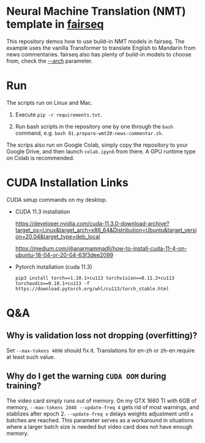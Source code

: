 # Neural Machine Translation (NMT) template in [fairseq](https://github.com/pytorch/fairseq)

This repository demos how to use build-in NMT models in fairseq. The example uses the vanilla Transformer to translate English to Mandarin from news commentaries. fairseq also has plenty of build-in models to choose from, check the [--arch](https://fairseq.readthedocs.io/en/latest/command_line_tools.html#fairseq-train) parameter.

# Run
The scripts run on Linux and Mac.

1. Execute `pip -r requirements.txt`.

2. Run bash scripts in the repository one by one through the `bash` command, e.g. `bash 01.prepare-wmt20-news-commentar.sh`.

The scrips also run on Google Colab, simply copy the repository to your Google Drive, and then launch `colab.ipynb` from there. A GPU runtime type on Colab is recommended.

# CUDA Installation Links
CUDA setup commands on my desktop.
- CUDA 11.3 installation

    https://developer.nvidia.com/cuda-11.3.0-download-archive?target_os=Linux&target_arch=x86_64&Distribution=Ubuntu&target_version=20.04&target_type=deb_local

    https://medium.com/@anarmammadli/how-to-install-cuda-11-4-on-ubuntu-18-04-or-20-04-63f3dee2099

- Pytorch installation (cuda 11.3)

    `pip3 install torch==1.10.1+cu113 torchvision==0.11.2+cu113 torchaudio==0.10.1+cu113 -f https://download.pytorch.org/whl/cu113/torch_stable.html`

# Q&A
## Why is validation loss not dropping (overfitting)?
Set `--max-tokens 4096` should fix it. Translations for en-zh or zh-en require at least such value.


## Why do I get the warning `CUDA OOM` during training?
The video card simply runs out of memory. On my GTX 1660 TI with 6GB of memory, `--max-tokens 2048 --update-freq 4` gets rid of most warnings, and stablizes after epoch 2. `--update-freq x` delays weights adjustment until `x` batches are reached. This parameter serves as a workaround in situations where a larger batch size is needed but video card does not have enough memory.
